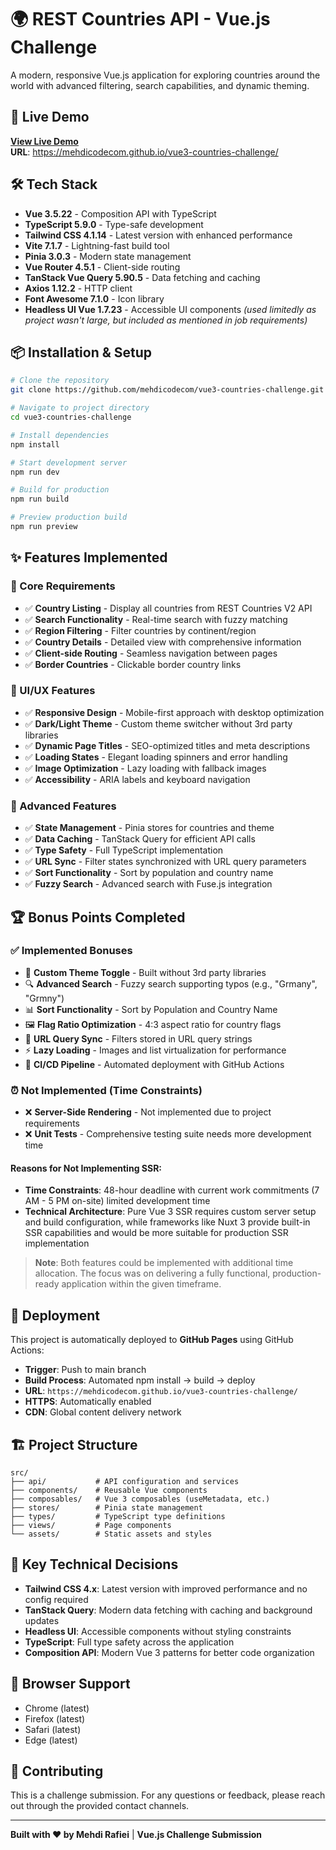 # 🌍 REST Countries API - Vue.js Challenge

A modern, responsive Vue.js application for exploring countries around the world with advanced filtering, search capabilities, and dynamic theming.

## 🚀 Live Demo

**[View Live Demo](https://mehdicodecom.github.io/vue3-countries-challenge/)**  
**URL**: https://mehdicodecom.github.io/vue3-countries-challenge/

## 🛠️ Tech Stack

- **Vue 3.5.22** - Composition API with TypeScript
- **TypeScript 5.9.0** - Type-safe development
- **Tailwind CSS 4.1.14** - Latest version with enhanced performance
- **Vite 7.1.7** - Lightning-fast build tool
- **Pinia 3.0.3** - Modern state management
- **Vue Router 4.5.1** - Client-side routing
- **TanStack Vue Query 5.90.5** - Data fetching and caching
- **Axios 1.12.2** - HTTP client
- **Font Awesome 7.1.0** - Icon library
- **Headless UI Vue 1.7.23** - Accessible UI components _(used limitedly as project wasn't large, but included as mentioned in job requirements)_

## 📦 Installation & Setup

```bash
# Clone the repository
git clone https://github.com/mehdicodecom/vue3-countries-challenge.git

# Navigate to project directory
cd vue3-countries-challenge

# Install dependencies
npm install

# Start development server
npm run dev

# Build for production
npm run build

# Preview production build
npm run preview
```

## ✨ Features Implemented

### 🎯 Core Requirements

- ✅ **Country Listing** - Display all countries from REST Countries V2 API
- ✅ **Search Functionality** - Real-time search with fuzzy matching
- ✅ **Region Filtering** - Filter countries by continent/region
- ✅ **Country Details** - Detailed view with comprehensive information
- ✅ **Client-side Routing** - Seamless navigation between pages
- ✅ **Border Countries** - Clickable border country links

### 🎨 UI/UX Features

- ✅ **Responsive Design** - Mobile-first approach with desktop optimization
- ✅ **Dark/Light Theme** - Custom theme switcher without 3rd party libraries
- ✅ **Dynamic Page Titles** - SEO-optimized titles and meta descriptions
- ✅ **Loading States** - Elegant loading spinners and error handling
- ✅ **Image Optimization** - Lazy loading with fallback images
- ✅ **Accessibility** - ARIA labels and keyboard navigation

### 🔧 Advanced Features

- ✅ **State Management** - Pinia stores for countries and theme
- ✅ **Data Caching** - TanStack Query for efficient API calls
- ✅ **Type Safety** - Full TypeScript implementation
- ✅ **URL Sync** - Filter states synchronized with URL query parameters
- ✅ **Sort Functionality** - Sort by population and country name
- ✅ **Fuzzy Search** - Advanced search with Fuse.js integration

## 🏆 Bonus Points Completed

### ✅ Implemented Bonuses

- 🎨 **Custom Theme Toggle** - Built without 3rd party libraries
- 🔍 **Advanced Search** - Fuzzy search supporting typos (e.g., "Grmany", "Grmny")
- 📊 **Sort Functionality** - Sort by Population and Country Name
- 🖼️ **Flag Ratio Optimization** - 4:3 aspect ratio for country flags
- 🔗 **URL Query Sync** - Filters stored in URL query strings
- ⚡ **Lazy Loading** - Images and list virtualization for performance
- 🚀 **CI/CD Pipeline** - Automated deployment with GitHub Actions

### ⏰ Not Implemented (Time Constraints)

- ❌ **Server-Side Rendering** - Not implemented due to project requirements
- ❌ **Unit Tests** - Comprehensive testing suite needs more development time

#### Reasons for Not Implementing SSR:

- **Time Constraints**: 48-hour deadline with current work commitments (7 AM - 5 PM on-site) limited development time
- **Technical Architecture**: Pure Vue 3 SSR requires custom server setup and build configuration, while frameworks like Nuxt 3 provide built-in SSR capabilities and would be more suitable for production SSR implementation

> **Note**: Both features could be implemented with additional time allocation. The focus was on delivering a fully functional, production-ready application within the given timeframe.

## 🚀 Deployment

This project is automatically deployed to **GitHub Pages** using GitHub Actions:

- **Trigger**: Push to main branch
- **Build Process**: Automated npm install → build → deploy
- **URL**: `https://mehdicodecom.github.io/vue3-countries-challenge/`
- **HTTPS**: Automatically enabled
- **CDN**: Global content delivery network

## 🏗️ Project Structure

```
src/
├── api/           # API configuration and services
├── components/    # Reusable Vue components
├── composables/   # Vue 3 composables (useMetadata, etc.)
├── stores/        # Pinia state management
├── types/         # TypeScript type definitions
├── views/         # Page components
└── assets/        # Static assets and styles
```

## 🎯 Key Technical Decisions

- **Tailwind CSS 4.x**: Latest version with improved performance and no config required
- **TanStack Query**: Modern data fetching with caching and background updates
- **Headless UI**: Accessible components without styling constraints
- **TypeScript**: Full type safety across the application
- **Composition API**: Modern Vue 3 patterns for better code organization

## 📱 Browser Support

- Chrome (latest)
- Firefox (latest)
- Safari (latest)
- Edge (latest)

## 🤝 Contributing

This is a challenge submission. For any questions or feedback, please reach out through the provided contact channels.

---

**Built with ❤️ by Mehdi Rafiei** | **Vue.js Challenge Submission**
